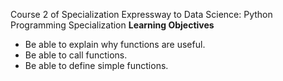 Course 2 of Specialization  Expressway to Data Science: Python Programming Specialization
**Learning Objectives**
- Be able to explain why functions are useful.
- Be able to call functions.
- Be able to define simple functions.
